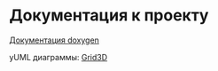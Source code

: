 # Документация к проекту

[Документация doxygen](doxygen/html/index.html)

yUML диаграммы:
[Grid3D](uml/Grid3D.svg)
